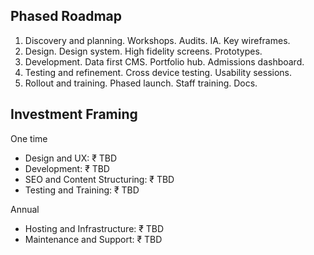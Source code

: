 ## Phased Roadmap
1. Discovery and planning. Workshops. Audits. IA. Key wireframes.
2. Design. Design system. High fidelity screens. Prototypes.
3. Development. Data first CMS. Portfolio hub. Admissions dashboard.
4. Testing and refinement. Cross device testing. Usability sessions.
5. Rollout and training. Phased launch. Staff training. Docs.

## Investment Framing
One time
- Design and UX: ₹ TBD
- Development: ₹ TBD
- SEO and Content Structuring: ₹ TBD
- Testing and Training: ₹ TBD

Annual
- Hosting and Infrastructure: ₹ TBD
- Maintenance and Support: ₹ TBD
